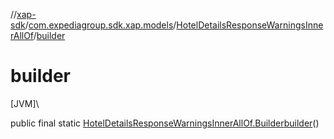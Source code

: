 //[xap-sdk](../../../index.md)/[com.expediagroup.sdk.xap.models](../index.md)/[HotelDetailsResponseWarningsInnerAllOf](index.md)/[builder](builder.md)

# builder

[JVM]\

public final static [HotelDetailsResponseWarningsInnerAllOf.Builder](-builder/index.md)[builder](builder.md)()
